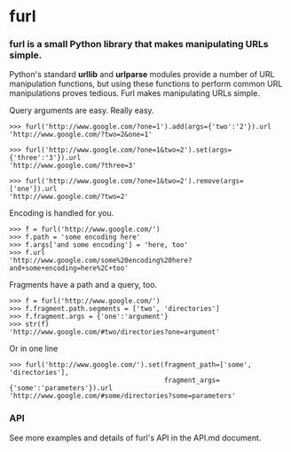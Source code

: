 # furl

### furl is a small Python library that makes manipulating URLs simple.

Python's standard __urllib__ and __urlparse__ modules provide a number of URL
manipulation functions, but using these functions to perform common URL
manipulations proves tedious. Furl makes manipulating URLs simple.

Query arguments are easy. Really easy.

    >>> furl('http://www.google.com/?one=1').add(args={'two':'2'}).url
    'http://www.google.com/?two=2&one=1'

    >>> furl('http://www.google.com/?one=1&two=2').set(args={'three':'3'}).url
    'http://www.google.com/?three=3'

    >>> furl('http://www.google.com/?one=1&two=2').remove(args=['one']).url
    'http://www.google.com/?two=2'

Encoding is handled for you.

    >>> f = furl('http://www.google.com/')
    >>> f.path = 'some encoding here'
    >>> f.args['and some encoding'] = 'here, too'
    >>> f.url
    'http://www.google.com/some%20encoding%20here?and+some+encoding=here%2C+too'

Fragments have a path and a query, too.

    >>> f = furl('http://www.google.com/')
    >>> f.fragment.path.segments = ['two', 'directories']
    >>> f.fragment.args = {'one':'argument'}
    >>> str(f)
    'http://www.google.com/#two/directories?one=argument'

Or in one line

    >>> furl('http://www.google.com/').set(fragment_path=['some', 'directories'],
                                           fragment_args={'some':'parameters'}).url
    'http://www.google.com/#some/directories?some=parameters'

### API

See more examples and details of furl's API in the API.md document.
